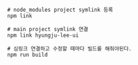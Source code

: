 ```shell
# node_modules project symlink 등록
npm link

# main project symlink 연결
npm link hyungju-lee-ui
```

```shell
# 심링크 연결하고 수정할 때마다 빌드를 해줘야된다.
npm run build
```
